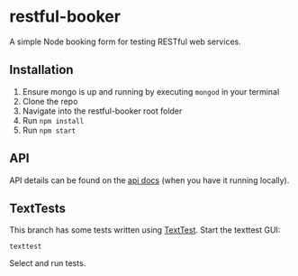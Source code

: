 # restful-booker
A simple Node booking form for testing RESTful web services.

## Installation
1. Ensure mongo is up and running by executing ```mongod``` in your terminal
2. Clone the repo
3. Navigate into the restful-booker root folder
4. Run ```npm install```
5. Run ```npm start```

## API
API details can be found on the [api docs](https://localhost:3001/) (when you have it running locally).

## TextTests

This branch has some tests written using [TextTest](http://texttest.org). Start the texttest GUI:

    texttest
    
Select and run tests. 